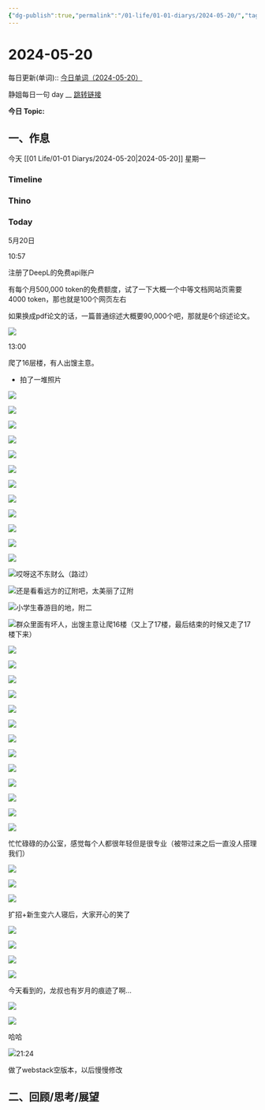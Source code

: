 ```yaml
---
{"dg-publish":true,"permalink":"/01-life/01-01-diarys/2024-05-20/","tags":["Diary"]}
---
```



# 2024-05-20
每日更新(单词)::
[今日单词（2024-05-20）](https://www.123pan.com/s/FckCjv-cjUUA.html)

静姐每日一句 day __
[跳转链接](https://www.123pan.com/FileView?fileId=5435933&shareKey=FckCjv-cjUUA&sharePwd=)

**今日 Topic:** 
## 一、作息
今天 [[01 Life/01-01 Diarys/2024-05-20\|2024-05-20]] 星期一

### Timeline

### Thino

### Today

5月20日

10:57

注册了DeepL的免费api账户

有每个月500,000 token的免费额度，试了一下大概一个中等文档网站页需要 4000 token，那也就是100个网页左右

如果换成pdf论文的话，一篇普通综述大概要90,000个吧，那就是6个综述论文。

![](https://pic.60004000.xyz/2024/05/f3418b3a2cb6ca8cbcd30555b3638a5a.jpg)

13:00

爬了16层楼，有人出馊主意。

- 拍了一堆照片

![](https://pic.60004000.xyz/2024/05/17c8dd50f6f995f30a20fcae5d9539fc.jpg)

![](https://pic.60004000.xyz/2024/05/80a2e7e8f1fe12109966aff760c3f036.jpg)

![](https://pic.60004000.xyz/2024/05/020cfe2c9d20084baf46fea1765a6ae6.jpg)

![](https://pic.60004000.xyz/2024/05/0ae2325d2d47ae746aa44947b16c9f5b.jpg)

![](https://pic.60004000.xyz/2024/05/78d8e4b092f161819ba2da631238c6dc.jpg)

![](https://pic.60004000.xyz/2024/05/37ca13637d8e648a3f61d28cf87d4411.jpg)

![](https://pic.60004000.xyz/2024/05/3026528d027a98b850df8cc4284adb86.jpg)

![](https://pic.60004000.xyz/2024/05/52eb1c0782d676ce3b6b64f105af5b12.jpg)

![](https://pic.60004000.xyz/2024/05/bd6ce34fd7b46b66d8bff306132b48c7.jpg)

![](https://pic.60004000.xyz/2024/05/d03b5b31fd810732413890c699a495e4.jpg)

![](https://pic.60004000.xyz/2024/05/516f1bf04bcb473a0c14b3a14873a51d.jpg)

![](https://pic.60004000.xyz/2024/05/677ab9973abc5185b670075d7aabec67.jpg)

![](https://pic.60004000.xyz/2024/05/66671bafe393d252beed0b530d24e38c.jpg)哎呀这不东财么（路过）

![](https://pic.60004000.xyz/2024/05/15a3da83c5a51e11efbbb85df1588199.jpg)还是看看远方的辽附吧，太美丽了辽附

![](https://pic.60004000.xyz/2024/05/aa4df92170877b823fd1df0fb944d3e3.jpg)小学生春游目的地，附二

![](https://pic.60004000.xyz/2024/05/f60a7c53a12abd81552223347433f95e.jpg)群众里面有坏人，出馊主意让爬16楼（又上了17楼，最后结束的时候又走了17楼下来）

![](https://pic.60004000.xyz/2024/05/f4d39a23c0ea1bdff34643e1b9767b63.jpg)

![](https://pic.60004000.xyz/2024/05/57eccf0ac65b1765c18dd1ec1f1f2671.jpg)

![](https://pic.60004000.xyz/2024/05/31d616895652ae5f3f666ee890894508.jpg)

![](https://pic.60004000.xyz/2024/05/e7b06c871eb0652f4a6f9fc67511b5eb.jpg)

![](https://pic.60004000.xyz/2024/05/cf950053c0fd46d08b9ae5a40c870933.jpg)

![](https://pic.60004000.xyz/2024/05/388ba67c75a1f693cfece140ecbd542e.jpg)

![](https://pic.60004000.xyz/2024/05/12d6859acf4aff2f158badac6a5f8fab.jpg)

![](https://pic.60004000.xyz/2024/05/2dbe95ccb61284a7c496de6691fa5a89.jpg)

![](https://pic.60004000.xyz/2024/05/b438bec8e08f7dff73eaa666c9b3e0fe.jpg)

![](https://pic.60004000.xyz/2024/05/8da6937f840e0d1f8becbcecfc5f730d.jpg)

![](https://pic.60004000.xyz/2024/05/a4b13f5c519673cc860fdc6d4b2908ab.jpg)

![](https://pic.60004000.xyz/2024/05/155a2dc15910726ec12ff2760b1d4dcf.jpg)

![](https://pic.60004000.xyz/2024/05/78cda86a5a1131358b3c6ca59cfcf3d5.jpg)

  

忙忙碌碌的办公室，感觉每个人都很年轻但是很专业（被带过来之后一直没人搭理我们）

![](https://pic.60004000.xyz/2024/05/c3421462cccc706a6757aeb483572e34.jpg)

![](https://pic.60004000.xyz/2024/05/7e314ff6145aa9b95b1abb1fcc4e76ca.jpg)

![](https://pic.60004000.xyz/2024/05/599827de2be951b2cfc6efc57ecffbc6.jpg)

扩招+新生变六人寝后，大家开心的笑了

![](https://pic.60004000.xyz/2024/05/b34cbc4991ca219f9aafde16df8a76a3.jpg)

![](https://pic.60004000.xyz/2024/05/82b4490b9372e8a5ed0e0ec19b2884aa.jpg)

![](https://pic.60004000.xyz/2024/05/f965cbd9c3023e9947831a0fd0c81637.jpg)

![](https://pic.60004000.xyz/2024/05/a26ae7501f2fcdee7b181f008338415f.jpg)

今天看到的，龙叔也有岁月的痕迹了啊...

![](https://pic.60004000.xyz/2024/05/505c7f20f0facc44261ec6ac47ddd890.webp)

![](https://pic.60004000.xyz/2024/05/e192be3942210407e430dba2372fa779.jpg)

哈哈

![](https://pic.60004000.xyz/2024/05/1bd4ba871f8d5145b6f65ecde89e439f.jpg)21:24

做了webstack空版本，以后慢慢修改

## 二、回顾/思考/展望






